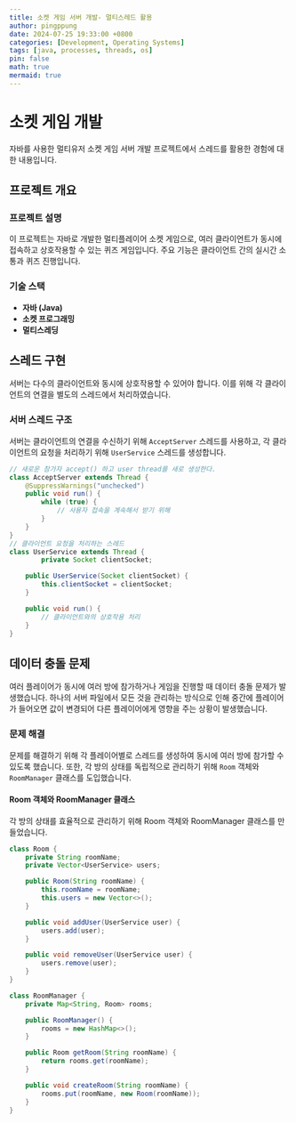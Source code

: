 ```yaml
---
title: 소켓 게임 서버 개발- 멀티스레드 활용
author: pingppung
date: 2024-07-25 19:33:00 +0800
categories: [Development, Operating Systems]
tags: [java, processes, threads, os]
pin: false
math: true
mermaid: true
---
```


# 소켓 게임 개발
자바를 사용한 멀티유저 소켓 게임 서버 개발 프로젝트에서 스레드를 활용한 경험에 대한 내용입니다.

## 프로젝트 개요
### 프로젝트 설명
이 프로젝트는 자바로 개발한 멀티플레이어 소켓 게임으로, 여러 클라이언트가 동시에 접속하고 상호작용할 수 있는 퀴즈 게임입니다. 주요 기능은 클라이언트 간의 실시간 소통과 퀴즈 진행입니다.	

### 기술 스택
- **자바 (Java)**
- **소켓 프로그래밍**
- **멀티스레딩**

## 스레드 구현
서버는 다수의 클라이언트와 동시에 상호작용할 수 있어야 합니다. 이를 위해 각 클라이언트의 연결을 별도의 스레드에서 처리하였습니다. 

### 서버 스레드 구조
서버는 클라이언트의 연결을 수신하기 위해 `AcceptServer` 스레드를 사용하고, 각 클라이언트의 요청을 처리하기 위해 `UserService` 스레드를 생성합니다.
```java
// 새로운 참가자 accept() 하고 user thread를 새로 생성한다.
class AcceptServer extends Thread {
	@SuppressWarnings("unchecked")
	public void run() {
		while (true) { 
			// 사용자 접속을 계속해서 받기 위해 
		}
    }
}
// 클라이언트 요청을 처리하는 스레드
class UserService extends Thread {
		private Socket clientSocket;

    public UserService(Socket clientSocket) {
        this.clientSocket = clientSocket;
    }

    public void run() {
        // 클라이언트와의 상호작용 처리
    }
}
```

## 데이터 충돌 문제
여러 플레이어가 동시에 여러 방에 참가하거나 게임을 진행할 때 데이터 충돌 문제가 발생했습니다. 하나의 서버 파일에서 모든 것을 관리하는 방식으로 인해 중간에 플레이어가 들어오면 값이 변경되어 다른 플레이어에게 영향을 주는 상황이 발생했습니다.

### 문제 해결
문제를 해결하기 위해 각 플레이어별로 스레드를 생성하여 동시에 여러 방에 참가할 수 있도록 했습니다. 또한, 각 방의 상태를 독립적으로 관리하기 위해 `Room` 객체와 `RoomManager` 클래스를 도입했습니다.

#### Room 객체와 RoomManager 클래스
각 방의 상태를 효율적으로 관리하기 위해 Room 객체와 RoomManager 클래스를 만들었습니다.

```java
class Room {
    private String roomName;
    private Vector<UserService> users;

    public Room(String roomName) {
        this.roomName = roomName;
        this.users = new Vector<>();
    }

    public void addUser(UserService user) {
        users.add(user);
    }

    public void removeUser(UserService user) {
        users.remove(user);
    }
}

class RoomManager {
    private Map<String, Room> rooms;

    public RoomManager() {
        rooms = new HashMap<>();
    }

    public Room getRoom(String roomName) {
        return rooms.get(roomName);
    }

    public void createRoom(String roomName) {
        rooms.put(roomName, new Room(roomName));
    }
}
```